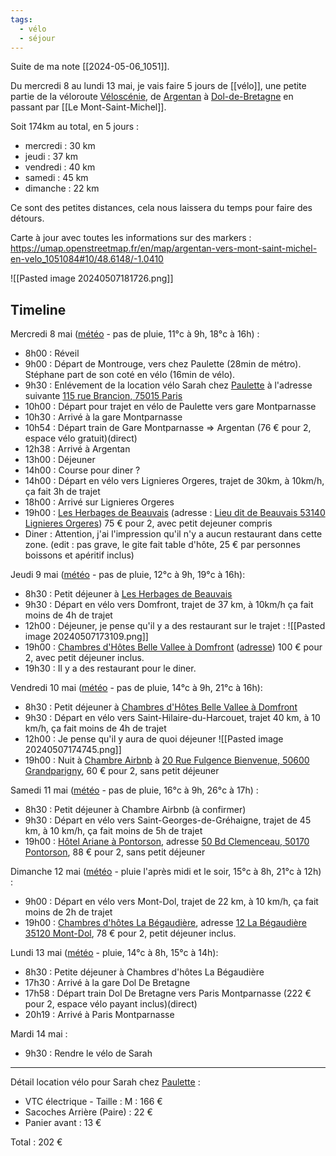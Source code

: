 ```yaml
---
tags:
  - vélo
  - séjour
---
```

Suite de ma note [[2024-05-06_1051]].

Du mercredi 8 au lundi 13 mai, je vais faire 5 jours de [[vélo]], une petite partie de la véloroute [Véloscénie](https://fr.wikipedia.org/wiki/V%C3%A9losc%C3%A9nie), de [Argentan](https://fr.wikipedia.org/wiki/Argentan) à [Dol-de-Bretagne](https://fr.wikipedia.org/wiki/Dol-de-Bretagne) en passant par [[Le Mont-Saint-Michel]].

Soit 174km au total, en 5 jours :

- mercredi : 30 km
- jeudi : 37 km
- vendredi : 40 km
- samedi : 45 km
- dimanche : 22 km

Ce sont des petites distances, cela nous laissera du temps pour faire des détours.

Carte à jour avec toutes les informations sur des markers : https://umap.openstreetmap.fr/en/map/argentan-vers-mont-saint-michel-en-velo_1051084#10/48.6148/-1.0410

![[Pasted image 20240507181726.png]]

## Timeline

Mercredi 8 mai ([météo](https://www.meteociel.fr/previsions-icond2/17924/lignieres_orgeres.htm) - pas de pluie, 11°c à 9h, 18°c à 16h) :

- 8h00 : Réveil
- 9h00 : Départ de Montrouge, vers chez Paulette (28min de métro). Stéphane part de son coté en vélo (16min de vélo).
- 9h30 : Enlévement de la location vélo Sarah chez [Paulette](https://paulette.bike/)  à l'adresse suivante [115 rue Brancion, 75015 Paris](https://maps.app.goo.gl/YNJUE8GsDiJtc6K28)
- 10h00 : Départ pour trajet en vélo de Paulette vers gare Montparnasse
- 10h30 : Arrivé à la gare Montparnasse
- 10h54 : Départ train de Gare Montparnasse => Argentan (76 € pour 2, espace vélo gratuit)(direct)
- 12h38 : Arrivé à Argentan
- 13h00 : Déjeuner
- 14h00 : Course pour diner ?
- 14h00 : Départ en vélo vers Lignieres Orgeres, trajet de 30km, à 10km/h, ça fait 3h de trajet
- 18h00 : Arrivé sur Lignieres Orgeres
- 19h00 : [Les Herbages de Beauvais](https://www.lesherbagesdebeauvais.com/) (adresse : [Lieu dit de Beauvais 53140 Lignieres Orgeres](https://maps.app.goo.gl/BSYMeXXoUruhEHwk9)) 75 € pour 2, avec petit dejeuner compris
- Diner : Attention, j'ai l'impression qu'il n'y a aucun restaurant dans cette zone. (edit : pas grave, le gite fait table d'hôte, 25 € par personnes boissons et apéritif inclus)

Jeudi 9 mai ([météo](https://www.meteociel.fr/previsions-iconeu/21839/domfront.htm) - pas de pluie, 12°c à 9h, 19°c à 16h):

- 8h30 : Petit déjeuner à [Les Herbages de Beauvais](https://www.lesherbagesdebeauvais.com/)
- 9h30 : Départ en vélo vers Domfront, trajet de 37 km, à 10km/h ça fait moins de 4h de trajet
- 12h00 : Déjeuner, je pense qu'il y a des restaurant sur le trajet :
  ![[Pasted image 20240507173109.png]]
- 19h00 : [Chambres d'Hôtes Belle Vallee à Domfront](https://www.chambres-hotes.fr/chambres-hotes_chambres-d-hotes-belle-vallee_domfront_h285026.htm) ([adresse](https://maps.app.goo.gl/h8SUfemtxpKuCPQu5)) 100 € pour 2, avec petit déjeuner inclus.
- 19h30 : Il y a des restaurant pour le diner.

Vendredi 10 mai ([météo](https://www.meteociel.fr/previsions-iconeu/17651/saint_hilaire_du_harcouet.htm) - pas de pluie, 14°c à 9h, 21°c à 16h):

- 8h30 : Petit déjeuner à [Chambres d'Hôtes Belle Vallee à Domfront](https://www.chambres-hotes.fr/chambres-hotes_chambres-d-hotes-belle-vallee_domfront_h285026.htm)
- 9h30 : Départ en vélo vers Saint-Hilaire-du-Harcouet, trajet 40 km, à 10 km/h, ça fait moins de 4h de trajet
- 12h00 : Je pense qu'il y aura de quoi déjeuner
![[Pasted image 20240507174745.png]]
- 19h00 : Nuit à [Chambre Airbnb](https://www.airbnb.fr/rooms/12084049?source_impression_id=p3_1715096041_6TW5WcqZqAPtTTYd) à [20 Rue Fulgence Bienvenue, 50600 Grandparigny](https://maps.app.goo.gl/hzs6cERGU8uxAxPV9), 60 € pour 2, sans petit déjeuner

Samedi 11 mai ([météo](https://www.meteociel.fr/previsions-arpege-1h/17583/pontorson.htm) - pas de pluie, 16°c à 9h, 26°c à 17h) :

- 8h30 : Petit déjeuner à Chambre Airbnb (à confirmer)
- 9h30 : Départ en vélo vers Saint-Georges-de-Gréhaigne, trajet de 45 km, à 10 km/h, ça fait moins de 5h de trajet 
- 19h00 : [Hôtel Ariane à Pontorson](https://www.ariane-mt-st-michel.com/fr/), adresse [50 Bd Clemenceau, 50170 Pontorson](https://maps.app.goo.gl/a6ht4icPVPPuxGEd7), 88 € pour 2, sans petit déjeuner

Dimanche 12 mai ([météo](https://www.meteociel.fr/tendances/12504/mont_dol.htm) - pluie l'après midi et le soir, 15°c à 8h, 21°c à 12h) :

- 9h00 : Départ en vélo vers Mont-Dol, trajet de 22 km, à 10 km/h, ça fait moins de 2h de trajet
- 19h00 : [Chambres d'hôtes La Bégaudière](https://begaudiere.com/), adresse [12 La Bégaudière 35120 Mont-Dol](https://maps.app.goo.gl/RgPSFDFAwgPwSu9bA), 78 € pour 2, petit déjeuner inclus.

Lundi 13 mai ([météo](https://www.meteociel.fr/tendances/12504/mont_dol.htm) - pluie, 14°c à 8h, 15°c à 14h):

- 8h30 : Petite déjeuner à Chambres d'hôtes La Bégaudière
- 17h30 : Arrivé à la gare Dol De Bretagne
- 17h58 : Départ train Dol De Bretagne vers Paris Montparnasse (222 € pour 2, espace vélo payant inclus)(direct)
- 20h19 : Arrivé à Paris Montparnasse

Mardi 14 mai :

- 9h30 : Rendre le vélo de Sarah

---

Détail location vélo pour Sarah chez [Paulette](https://paulette.bike/fr/index.php?controller=customs&page=produits-et-services) :

- VTC électrique - Taille : M : 166 €
- Sacoches Arrière (Paire) : 22 €
- Panier avant : 13 €

Total : 202 €